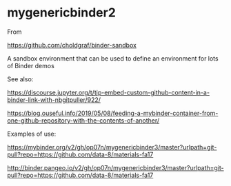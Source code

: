 # mygenericbinder2

From

https://github.com/choldgraf/binder-sandbox

A sandbox environment that can be used to define an environment for lots of Binder demos


See also:

https://discourse.jupyter.org/t/tip-embed-custom-github-content-in-a-binder-link-with-nbgitpuller/922/

https://blog.ouseful.info/2019/05/08/feeding-a-mybinder-container-from-one-github-repository-with-the-contents-of-another/

Examples of use:

https://mybinder.org/v2/gh/op07n/mygenericbinder3/master?urlpath=git-pull?repo=https://github.com/data-8/materials-fa17

http://binder.pangeo.io/v2/gh/op07n/mygenericbinder3/master?urlpath=git-pull?repo=https://github.com/data-8/materials-fa17
